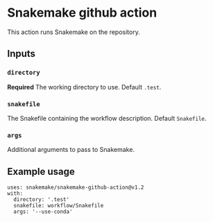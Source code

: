 # Snakemake github action

This action runs Snakemake on the repository.

## Inputs

### `directory`

**Required** The working directory to use. Default `.test`.

### `snakefile`

The Snakefile containing the workflow description. Default `Snakefile`.

### `args`

Additional arguments to pass to Snakemake.

## Example usage

```
uses: snakemake/snakemake-github-action@v1.2
with:
  directory: '.test'
  snakefile: workflow/Snakefile
  args: '--use-conda'
```
